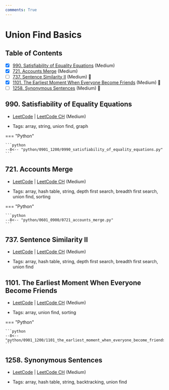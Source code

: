 ```yaml
---
comments: True
---
```


# Union Find Basics

## Table of Contents

- [x] [990. Satisfiability of Equality Equations](https://leetcode.cn/problems/satisfiability-of-equality-equations/) (Medium)
- [x] [721. Accounts Merge](https://leetcode.cn/problems/accounts-merge/) (Medium)
- [ ] [737. Sentence Similarity II](https://leetcode.cn/problems/sentence-similarity-ii/) (Medium) 👑
- [x] [1101. The Earliest Moment When Everyone Become Friends](https://leetcode.cn/problems/the-earliest-moment-when-everyone-become-friends/) (Medium) 👑
- [ ] [1258. Synonymous Sentences](https://leetcode.cn/problems/synonymous-sentences/) (Medium) 👑

## 990. Satisfiability of Equality Equations

-   [LeetCode](https://leetcode.com/problems/satisfiability-of-equality-equations/) | [LeetCode CH](https://leetcode.cn/problems/satisfiability-of-equality-equations/) (Medium)

-   Tags: array, string, union find, graph

=== "Python"

    ```python
    --8<-- "python/0901_1200/0990_satisfiability_of_equality_equations.py"
    ```



## 721. Accounts Merge

-   [LeetCode](https://leetcode.com/problems/accounts-merge/) | [LeetCode CH](https://leetcode.cn/problems/accounts-merge/) (Medium)

-   Tags: array, hash table, string, depth first search, breadth first search, union find, sorting

=== "Python"

    ```python
    --8<-- "python/0601_0900/0721_accounts_merge.py"
    ```



## 737. Sentence Similarity II

-   [LeetCode](https://leetcode.com/problems/sentence-similarity-ii/) | [LeetCode CH](https://leetcode.cn/problems/sentence-similarity-ii/) (Medium)

-   Tags: array, hash table, string, depth first search, breadth first search, union find


## 1101. The Earliest Moment When Everyone Become Friends

-   [LeetCode](https://leetcode.com/problems/the-earliest-moment-when-everyone-become-friends/) | [LeetCode CH](https://leetcode.cn/problems/the-earliest-moment-when-everyone-become-friends/) (Medium)

-   Tags: array, union find, sorting

=== "Python"

    ```python
    --8<-- "python/0901_1200/1101_the_earliest_moment_when_everyone_become_friends.py"
    ```



## 1258. Synonymous Sentences

-   [LeetCode](https://leetcode.com/problems/synonymous-sentences/) | [LeetCode CH](https://leetcode.cn/problems/synonymous-sentences/) (Medium)

-   Tags: array, hash table, string, backtracking, union find
